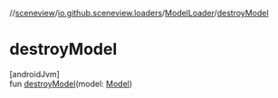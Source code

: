 //[sceneview](../../../index.md)/[io.github.sceneview.loaders](../index.md)/[ModelLoader](index.md)/[destroyModel](destroy-model.md)

# destroyModel

[androidJvm]\
fun [destroyModel](destroy-model.md)(model: [Model](../../io.github.sceneview.model/index.md#1227607086%2FClasslikes%2F-1571379623))
